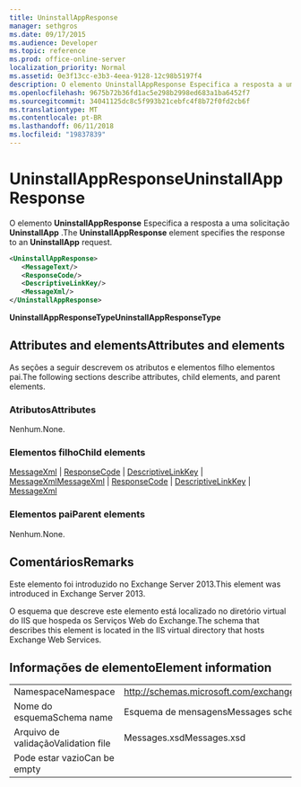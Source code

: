 ```yaml
---
title: UninstallAppResponse
manager: sethgros
ms.date: 09/17/2015
ms.audience: Developer
ms.topic: reference
ms.prod: office-online-server
localization_priority: Normal
ms.assetid: 0e3f13cc-e3b3-4eea-9128-12c98b5197f4
description: O elemento UninstallAppResponse Especifica a resposta a uma solicitação UninstallApp.
ms.openlocfilehash: 9675b72b36fd1ac5e298b2998ed683a1ba6452f7
ms.sourcegitcommit: 34041125dc8c5f993b21cebfc4f8b72f0fd2cb6f
ms.translationtype: MT
ms.contentlocale: pt-BR
ms.lasthandoff: 06/11/2018
ms.locfileid: "19837839"
---
```

# <a name="uninstallappresponse"></a><span data-ttu-id="66421-103">UninstallAppResponse</span><span class="sxs-lookup"><span data-stu-id="66421-103">UninstallAppResponse</span></span>

<span data-ttu-id="66421-104">O elemento **UninstallAppResponse** Especifica a resposta a uma solicitação **UninstallApp** .</span><span class="sxs-lookup"><span data-stu-id="66421-104">The **UninstallAppResponse** element specifies the response to an **UninstallApp** request.</span></span> 
  
```XML
<UninstallAppResponse>
   <MessageText/>
   <ResponseCode/>
   <DescriptiveLinkKey/>
   <MessageXml/>
</UninstallAppResponse>
```

 <span data-ttu-id="66421-105">**UninstallAppResponseType**</span><span class="sxs-lookup"><span data-stu-id="66421-105">**UninstallAppResponseType**</span></span>
## <a name="attributes-and-elements"></a><span data-ttu-id="66421-106">Attributes and elements</span><span class="sxs-lookup"><span data-stu-id="66421-106">Attributes and elements</span></span>

<span data-ttu-id="66421-107">As seções a seguir descrevem os atributos e elementos filho elementos pai.</span><span class="sxs-lookup"><span data-stu-id="66421-107">The following sections describe attributes, child elements, and parent elements.</span></span>
  
### <a name="attributes"></a><span data-ttu-id="66421-108">Atributos</span><span class="sxs-lookup"><span data-stu-id="66421-108">Attributes</span></span>

<span data-ttu-id="66421-109">Nenhum.</span><span class="sxs-lookup"><span data-stu-id="66421-109">None.</span></span>
  
### <a name="child-elements"></a><span data-ttu-id="66421-110">Elementos filho</span><span class="sxs-lookup"><span data-stu-id="66421-110">Child elements</span></span>

<span data-ttu-id="66421-111">[MessageXml](messagexml.md) | [ResponseCode](responsecode.md) | [DescriptiveLinkKey](descriptivelinkkey.md) | [MessageXml](messagexml.md)</span><span class="sxs-lookup"><span data-stu-id="66421-111">[MessageXml](messagexml.md) | [ResponseCode](responsecode.md) | [DescriptiveLinkKey](descriptivelinkkey.md) | [MessageXml](messagexml.md)</span></span>
  
### <a name="parent-elements"></a><span data-ttu-id="66421-112">Elementos pai</span><span class="sxs-lookup"><span data-stu-id="66421-112">Parent elements</span></span>

<span data-ttu-id="66421-113">Nenhum.</span><span class="sxs-lookup"><span data-stu-id="66421-113">None.</span></span>
  
## <a name="remarks"></a><span data-ttu-id="66421-114">Comentários</span><span class="sxs-lookup"><span data-stu-id="66421-114">Remarks</span></span>

<span data-ttu-id="66421-115">Este elemento foi introduzido no Exchange Server 2013.</span><span class="sxs-lookup"><span data-stu-id="66421-115">This element was introduced in Exchange Server 2013.</span></span>
  
<span data-ttu-id="66421-116">O esquema que descreve este elemento está localizado no diretório virtual do IIS que hospeda os Serviços Web do Exchange.</span><span class="sxs-lookup"><span data-stu-id="66421-116">The schema that describes this element is located in the IIS virtual directory that hosts Exchange Web Services.</span></span>
  
## <a name="element-information"></a><span data-ttu-id="66421-117">Informações de elemento</span><span class="sxs-lookup"><span data-stu-id="66421-117">Element information</span></span>

|||
|:-----|:-----|
|<span data-ttu-id="66421-118">Namespace</span><span class="sxs-lookup"><span data-stu-id="66421-118">Namespace</span></span>  <br/> |http://schemas.microsoft.com/exchange/services/2006/messages  <br/> |
|<span data-ttu-id="66421-119">Nome do esquema</span><span class="sxs-lookup"><span data-stu-id="66421-119">Schema name</span></span>  <br/> |<span data-ttu-id="66421-120">Esquema de mensagens</span><span class="sxs-lookup"><span data-stu-id="66421-120">Messages schema</span></span>  <br/> |
|<span data-ttu-id="66421-121">Arquivo de validação</span><span class="sxs-lookup"><span data-stu-id="66421-121">Validation file</span></span>  <br/> |<span data-ttu-id="66421-122">Messages.xsd</span><span class="sxs-lookup"><span data-stu-id="66421-122">Messages.xsd</span></span>  <br/> |
|<span data-ttu-id="66421-123">Pode estar vazio</span><span class="sxs-lookup"><span data-stu-id="66421-123">Can be empty</span></span>  <br/> ||
   

